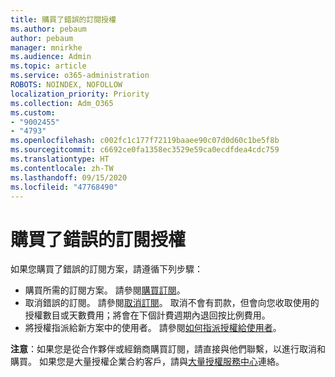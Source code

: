 ```yaml
---
title: 購買了錯誤的訂閱授權
ms.author: pebaum
author: pebaum
manager: mnirkhe
ms.audience: Admin
ms.topic: article
ms.service: o365-administration
ROBOTS: NOINDEX, NOFOLLOW
localization_priority: Priority
ms.collection: Adm_O365
ms.custom:
- "9002455"
- "4793"
ms.openlocfilehash: c002fc1c177f72119baaee90c07d0d60c1be5f8b
ms.sourcegitcommit: c6692ce0fa1358ec3529e59ca0ecdfdea4cdc759
ms.translationtype: HT
ms.contentlocale: zh-TW
ms.lasthandoff: 09/15/2020
ms.locfileid: "47768490"
---
```

# <a name="purchased-wrong-subscription-license"></a>購買了錯誤的訂閱授權

如果您購買了錯誤的訂閱方案，請遵循下列步驟：

- 購買所需的訂閱方案。 請參閱[購買訂閱](https://docs.microsoft.com/alchemyinsights/buy-a-subscription-to-office-365-for-business)。
- 取消錯誤的訂閱。 請參閱[取消訂閱](https://docs.microsoft.com/alchemyinsights/canceling-your-office-365-subscription)。
取消不會有罰款，但會向您收取使用的授權數目或天數費用；將會在下個計費週期內退回按比例費用。
- 將授權指派給新方案中的使用者。 請參閱[如何指派授權給使用者](https://docs.microsoft.com/alchemyinsights/how-to-assign-a-license-to-a-user)。

**注意**：如果您是從合作夥伴或經銷商購買訂閱，請直接與他們聯繫，以進行取消和購買。 如果您是大量授權企業合約客戶，請與[大量授權服務中心](https://support.microsoft.com/help/4471406/how-to-contact-the-microsoft-volume-licensing-service-center)連絡。
